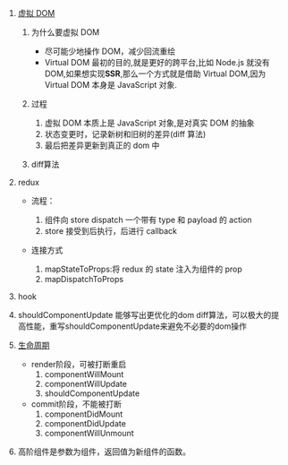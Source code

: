1. [虚拟 DOM](https://github.com/Advanced-Interview-Question/front-end-interview/blob/master/docs/guide/virtualDom.md)

   1. 为什么要虚拟 DOM

      - 尽可能少地操作 DOM，减少回流重绘
      - Virtual DOM 最初的目的,就是更好的跨平台,比如 Node.js 就没有 DOM,如果想实现**SSR**,那么一个方式就是借助 Virtual DOM,因为 Virtual DOM 本身是 JavaScript 对象.

   2. 过程

      1. 虚拟 DOM 本质上是 JavaScript 对象,是对真实 DOM 的抽象
      2. 状态变更时，记录新树和旧树的差异(diff 算法)
      3. 最后把差异更新到真正的 dom 中

   3. diff算法

2. redux

   - 流程：

     1. 组件向 store dispatch 一个带有 type 和 payload 的 action
     2. store 接受到后执行，后进行 callback

   - 连接方式
     1. mapStateToProps:将 redux 的 state 注入为组件的 prop
     2. mapDispatchToProps

3. hook
4. shouldComponentUpdate 能够写出更优化的dom diff算法，可以极大的提高性能，重写shouldComponentUpdate来避免不必要的dom操作
5. [生命周期](http://projects.wojtekmaj.pl/react-lifecycle-methods-diagram/)
   - render阶段，可被打断重启  
      1. componentWillMount
      2. componentWillUpdate
      3. shouldComponentUpdate
   - commit阶段，不能被打断
      1. componentDidMount
      2. componentDidUpdate
      3. componentWillUnmount

6. 高阶组件是参数为组件，返回值为新组件的函数。